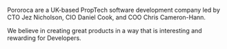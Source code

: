Pororoca are a UK-based PropTech software development company led by CTO Jez Nicholson, CIO Daniel Cook, and COO Chris Cameron-Hann.

We believe in creating great products in a way that is interesting and rewarding for Developers.

